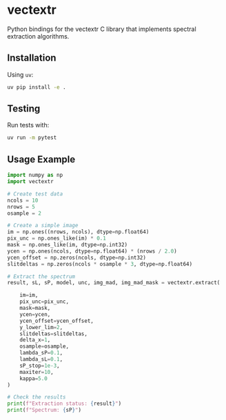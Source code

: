 # vectextr

Python bindings for the vectextr C library that implements spectral extraction algorithms.

## Installation

Using `uv`:

```bash
uv pip install -e .
```

## Testing

Run tests with:

```bash
uv run -m pytest
```

## Usage Example

```python
import numpy as np
import vectextr

# Create test data
ncols = 10
nrows = 5
osample = 2

# Create a simple image
im = np.ones((nrows, ncols), dtype=np.float64)
pix_unc = np.ones_like(im) * 0.1
mask = np.ones_like(im, dtype=np.int32)
ycen = np.ones(ncols, dtype=np.float64) * (nrows / 2.0)
ycen_offset = np.zeros(ncols, dtype=np.int32)
slitdeltas = np.zeros(ncols * osample * 3, dtype=np.float64)

# Extract the spectrum
result, sL, sP, model, unc, img_mad, img_mad_mask = vectextr.extract(

    im=im,
    pix_unc=pix_unc,
    mask=mask,
    ycen=ycen,
    ycen_offset=ycen_offset,
    y_lower_lim=2,
    slitdeltas=slitdeltas,
    delta_x=1,
    osample=osample,
    lambda_sP=0.1,
    lambda_sL=0.1,
    sP_stop=1e-3,
    maxiter=10,
    kappa=5.0
)

# Check the results
print(f"Extraction status: {result}")
print(f"Spectrum: {sP}")
```

